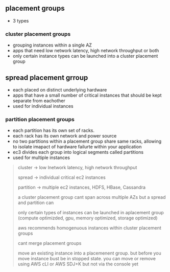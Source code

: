 ## placement groups

* 3 types

### cluster placement groups

* grouping instances within a single AZ
* apps that need low network latency, high network throughput or both
* only certain instance types can be launched into a cluster placement group


## spread placement grroup

* each placed on distinct underlying hardware
* apps that have a small number of critical instances that should be kept separate from eachother
* used for individual instances

### partition placement groups

* each partition has its own set of racks.
* each rack has its own network and power source
* no two partitions within a placement group share same racks, allowing to isolate imapact of hardware failurte within your application
* ec3 divides each group into logical segments called partitions
* used for multiple instances 

> cluster -> low lnetwork latency, high network throughput
>
> spread -> individual critical ec2 instances
>
> partition -> multiple ec2 instances, HDFS, HBase, Cassandra
>
> a cluster placement group cant span across multiple AZs but a spread and partition can
>
> only certain types of instances can be launched in aplacement group (compute optimizded, gpu, memory optimized, storage optimized)
>
> aws recommends homogenuous instances within cluster placement groups
>
> cant merge placement groups
>
> move an existing instance into a placemenent group. but before you move instance bust be in stopped state. you can move or remove using AWS cLI or AWS SDJ+K but not via the console yet